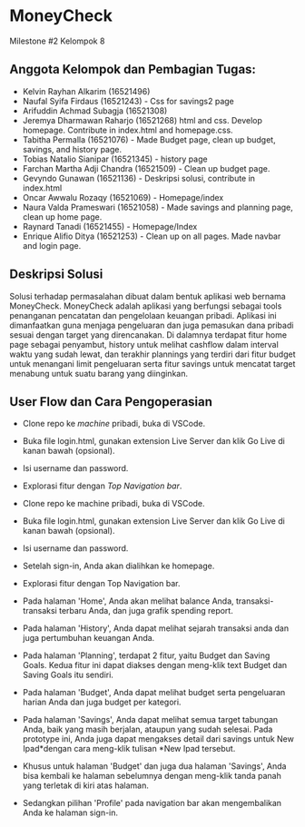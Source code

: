 # MoneyCheck
Milestone #2 Kelompok 8

## Anggota Kelompok dan Pembagian Tugas:
- Kelvin Rayhan Alkarim (16521496)
- Naufal Syifa Firdaus (16521243) - Css for savings2 page
- Arifuddin Achmad Subagja (16521308)
- Jeremya Dharmawan Raharjo (16521268) html and css. Develop homepage. Contribute in index.html and homepage.css.
- Tabitha Permalla (16521076) - Made Budget page, clean up budget, savings, and history page.
- Tobias Natalio Sianipar (16521345) - history page
- Farchan Martha Adji Chandra (16521509) - Clean up budget page.
- Gevyndo Gunawan (16521136) - Deskripsi solusi, contribute in index.html
- Oncar Awwalu Rozaqy (16521069) - Homepage/index
- Naura Valda Prameswari (16521058) - Made savings and planning page, clean up home page.
- Raynard Tanadi (16521455) - Homepage/Index
- Enrique Alifio Ditya (16521253) - Clean up on all pages. Made navbar and login page.

## Deskripsi Solusi
Solusi terhadap permasalahan dibuat dalam bentuk aplikasi web bernama MoneyCheck. MoneyCheck adalah aplikasi yang berfungsi sebagai tools penanganan pencatatan dan pengelolaan keuangan pribadi. Aplikasi ini dimanfaatkan guna menjaga pengeluaran dan juga pemasukan dana pribadi sesuai dengan target yang direncanakan. Di dalamnya terdapat fitur home page sebagai penyambut, history untuk melihat cashflow dalam interval waktu yang sudah lewat, dan terakhir plannings yang terdiri dari fitur budget untuk menangani limit pengeluaran serta fitur savings untuk mencatat target menabung untuk suatu barang yang diinginkan.

## User Flow dan Cara Pengoperasian
- Clone repo ke *machine* pribadi, buka di VSCode.
- Buka file login.html, gunakan extension Live Server dan klik Go Live di kanan bawah (opsional).
- Isi username dan password.
- Explorasi fitur dengan *Top Navigation bar*.

- Clone repo ke machine pribadi, buka di VSCode.
- Buka file login.html, gunakan extension Live Server dan klik Go Live di kanan bawah (opsional).
- Isi username dan password.
- Setelah sign-in, Anda akan dialihkan ke homepage.
- Explorasi fitur dengan Top Navigation bar.
- Pada halaman 'Home', Anda akan melihat balance Anda, transaksi-transaksi terbaru Anda, dan juga grafik spending report.
- Pada halaman 'History', Anda dapat melihat sejarah transaksi anda dan juga pertumbuhan keuangan Anda.
- Pada halaman 'Planning', terdapat 2 fitur, yaitu Budget dan Saving Goals. Kedua fitur ini dapat diakses dengan meng-klik text Budget dan Saving Goals itu sendiri.
- Pada halaman 'Budget', Anda dapat melihat budget serta pengeluaran harian Anda dan juga budget per kategori.
- Pada halaman 'Savings', Anda dapat melihat semua target tabungan Anda, baik yang masih berjalan, ataupun yang sudah selesai. Pada prototype ini, Anda juga dapat mengakses detail dari savings untuk New Ipad*dengan cara meng-klik tulisan *New Ipad tersebut.
- Khusus untuk halaman 'Budget' dan juga dua halaman 'Savings', Anda bisa kembali ke halaman sebelumnya dengan meng-klik tanda panah yang terletak di kiri atas halaman.
- Sedangkan pilihan 'Profile' pada navigation bar akan mengembalikan Anda ke halaman sign-in.
